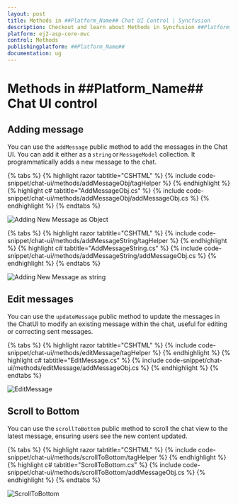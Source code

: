 ```yaml
---
layout: post
title: Methods in ##Platform_Name## Chat UI Control | Syncfusion
description: Checkout and learn about Methods in Syncfusion ##Platform_Name## Chat UI control of Syncfusion Essential JS 2 and more.
platform: ej2-asp-core-mvc
control: Methods
publishingplatform: ##Platform_Name##
documentation: ug
---
```


# Methods in ##Platform_Name## Chat UI control

## Adding message

You can use the `addMessage` public method to add the messages in the Chat UI. You can add it either as a `string` or `MessageModel` collection. It programmatically adds a new message to the chat. 

{% tabs %}
{% highlight razor tabtitle="CSHTML" %}
{% include code-snippet/chat-ui/methods/addMessageObj/tagHelper %}
{% endhighlight %}
{% highlight c# tabtitle="AddMessageObj.cs" %}
{% include code-snippet/chat-ui/methods/addMessageObj/addMessageObj.cs %}
{% endhighlight %}
{% endtabs %}

![Adding New Message as Object](images/addMessageObj.png)

{% tabs %}
{% highlight razor tabtitle="CSHTML" %}
{% include code-snippet/chat-ui/methods/addMessageString/tagHelper %}
{% endhighlight %}
{% highlight c# tabtitle="AddMessageString.cs" %}
{% include code-snippet/chat-ui/methods/addMessageString/addMessageObj.cs %}
{% endhighlight %}
{% endtabs %}

![Adding New Message as string](images/addMessageString.png)

## Edit messages

You can use the `updateMessage` public method to update the messages in the ChatUI to modify an existing message within the chat, useful for editing or correcting sent messages.

{% tabs %}
{% highlight razor tabtitle="CSHTML" %}
{% include code-snippet/chat-ui/methods/editMessage/tagHelper %}
{% endhighlight %}
{% highlight c# tabtitle="EditMessage.cs" %}
{% include code-snippet/chat-ui/methods/editMessage/addMessageObj.cs %}
{% endhighlight %}
{% endtabs %}

![EditMessage](images/editMessage.png)

## Scroll to Bottom

You can use the `scrollToBottom` public method to scroll the chat view to the latest message, ensuring users see the new content updated.

{% tabs %}
{% highlight razor tabtitle="CSHTML" %}
{% include code-snippet/chat-ui/methods/scrollToBottom/tagHelper %}
{% endhighlight %}
{% highlight c# tabtitle="ScrollToBottom.cs" %}
{% include code-snippet/chat-ui/methods/scrollToBottom/addMessageObj.cs %}
{% endhighlight %}
{% endtabs %}

![ScrollToBottom](images/scrollToBottom.png)
